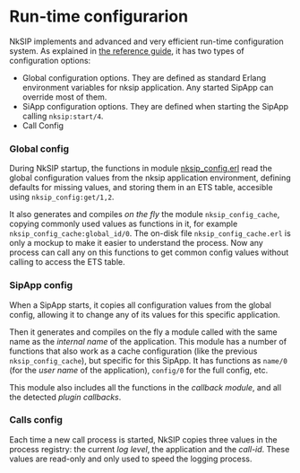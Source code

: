# Run-time configurarion

NkSIP implements and advanced and very efficient run-time configuration system. As explained in [the reference guide](../reference/configuration.md), it has two types of configuration options:
* Global configuration options. They are defined as standard Erlang environment variables for nksip application. Any started SipApp can override most of them.
* SiApp configuration options. They are defined when starting the SipApp calling `nksip:start/4`.
* Call Config

### Global config

During NkSIP startup, the functions in module [nksip_config.erl](../../src/nksip.config.erl) read the global configuration values from the nksip application environment, defining defaults for missing values, and storing them in an ETS table, accesible using `nksip_config:get/1,2`.

It also generates and compiles _on the fly_ the module `nksip_config_cache`, copying commonly used values as functions in it, for example `nksip_config_cache:global_id/0`. The on-disk file `nksip_config_cache.erl` is only a mockup to make it easier to understand the process. Now any process can call any on this functions to get common config values without calling to access the ETS table.


### SipApp config

When a SipApp starts, it copies all configuration values from the global config, allowing it to change any of its values for this specific application. 

Then it generates and compiles on the fly a module called with the same name as the _internal name_ of the application. This module has a number of functions that also work as a cache configuration (like the previous `nksip_config_cache`), but specific for this SipApp. It has functions as `name/0` (for the _user name_ of the application), `config/0` for the full config, etc.

This module also includes all the functions in the _callback module_, and all the detected _plugin callbacks_.


### Calls config

Each time a new call process is started, NkSIP copies three values in the process registry: the current _log level_, the application and the _call-id_. These values are read-only and only used to speed the logging process.




